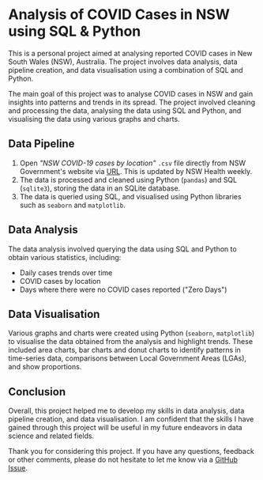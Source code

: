 # Analysis of COVID Cases in NSW using SQL & Python

This is a personal project aimed at analysing reported COVID cases in New South Wales (NSW), Australia. The project involves data analysis, data pipeline creation, and data visualisation using a combination of SQL and Python.

The main goal of this project was to analyse COVID cases in NSW and gain insights into patterns and trends in its spread. The project involved cleaning and processing the data, analysing the data using SQL and Python, and visualising the data using various graphs and charts.

## Data Pipeline

1. Open _"NSW COVID-19 cases by location"_ `.csv` file directly from NSW Government's website via [URL](https://data.nsw.gov.au/search/dataset/ds-nsw-ckan-aefcde60-3b0c-4bc0-9af1-6fe652944ec2/details?q=). This is updated by NSW Health weekly.
2. The data is processed and cleaned using Python (`pandas`) and SQL (`sqlite3`), storing the data in an SQLite database.
3. The data is queried using SQL, and visualised using Python libraries such as `seaborn` and `matplotlib`.

## Data Analysis

The data analysis involved querying the data using SQL and Python to obtain various statistics, including:

- Daily cases trends over time
- COVID cases by location
- Days where there were no COVID cases reported ("Zero Days")

## Data Visualisation

Various graphs and charts were created using Python (`seaborn`, `matplotlib`) to visualise the data obtained from the analysis and highlight trends. These included area charts, bar charts and donut charts to identify patterns in time-series data, comparisons between Local Government Areas (LGAs), and show proportions.

## Conclusion

Overall, this project helped me to develop my skills in data analysis, data pipeline creation, and data visualisation. I am confident that the skills I have gained through this project will be useful in my future endeavors in data science and related fields.

Thank you for considering this project. If you have any questions, feedback or other comments, please do not hesitate to let me know via a [GitHub Issue](https://github.com/henrylin03/COVID-NSW/issues).
